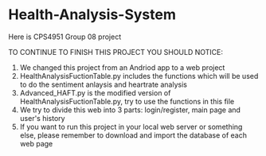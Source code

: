 # Health-Analysis-System
Here is CPS4951 Group 08 project

TO CONTINUE TO FINISH THIS PROJECT YOU SHOULD NOTICE:
1. We changed this project from an Andriod app to a web project
2. HealthAnalysisFuctionTable.py includes the functions which will be used to do the sentiment anlaysis and heartrate analysis
3. Advanced_HAFT.py is the modified version of HealthAnalysisFuctionTable.py, try to use the functions in this file
4. We try to divide this web into 3 parts: login/register, main page and user's history
5. If you want to run this project in your local web server or something else, please remember to download and import the database of each web page
